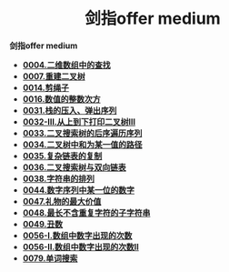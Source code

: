 <h1 align="center">剑指offer medium</h1>


**剑指offer medium**

- <font style="font-weight:bold; color:#4169E1;text-decoration:underline;" target="_blank">[0004.二维数组中的查找](doc/leedcode题解/剑指offer/medium/0004.二维数组中的查找.md)</font>  
- <font style="font-weight:bold; color:#4169E1;text-decoration:underline;" target="_blank">[0007.重建二叉树](doc/leedcode题解/剑指offer/medium/0007.重建二叉树.md)</font> 
- <font style="font-weight:bold; color:#4169E1;text-decoration:underline;" target="_blank">[0014.剪绳子](doc/leedcode题解/剑指offer/medium/0014.剪绳子.md)</font> 
- <font style="font-weight:bold; color:#4169E1;text-decoration:underline;" target="_blank">[0016.数值的整数次方](doc/leedcode题解/剑指offer/medium/0016.数值的整数次方.md)</font> 
- <font style="font-weight:bold; color:#4169E1;text-decoration:underline;" target="_blank">[0031.栈的压入、弹出序列](doc/leedcode题解/剑指offer/medium/0031.栈的压入、弹出序列.md)</font> 
- <font style="font-weight:bold; color:#4169E1;text-decoration:underline;" target="_blank">[0032-III.从上到下打印二叉树III](doc/leedcode题解/剑指offer/medium/0032-III.从上到下打印二叉树III.md)</font> 
- <font style="font-weight:bold; color:#4169E1;text-decoration:underline;" target="_blank">[0033.二叉搜索树的后序遍历序列](doc/leedcode题解/剑指offer/medium/0033.二叉搜索树的后序遍历序列.md)</font> 
- <font style="font-weight:bold; color:#4169E1;text-decoration:underline;" target="_blank">[0034.二叉树中和为某一值的路径](doc/leedcode题解/剑指offer/medium/0034.二叉树中和为某一值的路径.md)</font> 
- <font style="font-weight:bold; color:#4169E1;text-decoration:underline;" target="_blank">[0035.复杂链表的复制](doc/leedcode题解/剑指offer/medium/0035.复杂链表的复制.md)</font> 
- <font style="font-weight:bold; color:#4169E1;text-decoration:underline;" target="_blank">[0036.二叉搜索树与双向链表](doc/leedcode题解/剑指offer/medium/0036.二叉搜索树与双向链表.md)</font> 
- <font style="font-weight:bold; color:#4169E1;text-decoration:underline;" target="_blank">[0038.字符串的排列](doc/leedcode题解/剑指offer/medium/0038.字符串的排列.md)</font> 
- <font style="font-weight:bold; color:#4169E1;text-decoration:underline;" target="_blank">[0044.数字序列中某一位的数字](doc/leedcode题解/剑指offer/medium/0044.数字序列中某一位的数字.md)</font> 
- <font style="font-weight:bold; color:#4169E1;text-decoration:underline;" target="_blank">[0047.礼物的最大价值](doc/leedcode题解/剑指offer/medium/0047.礼物的最大价值.md)</font> 
- <font style="font-weight:bold; color:#4169E1;text-decoration:underline;" target="_blank">[0048.最长不含重复字符的子字符串](doc/leedcode题解/剑指offer/medium/0048.最长不含重复字符的子字符串.md)</font> 
- <font style="font-weight:bold; color:#4169E1;text-decoration:underline;" target="_blank">[0049.丑数](doc/leedcode题解/剑指offer/medium/0049.丑数.md)</font>
- <font style="font-weight:bold; color:#4169E1;text-decoration:underline;" target="_blank">[0056-I.数组中数字出现的次数](doc/leedcode题解/剑指offer/medium/0056-I.数组中数字出现的次数.md)</font>
- <font style="font-weight:bold; color:#4169E1;text-decoration:underline;" target="_blank">[0056-II.数组中数字出现的次数II](doc/leedcode题解/剑指offer/medium/0056-II.数组中数字出现的次数II.md)</font>
- <font style="font-weight:bold; color:#4169E1;text-decoration:underline;" target="_blank">[0079.单词搜索](doc/leedcode题解/剑指offer/medium/0079.单词搜索.md)</font>






